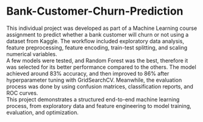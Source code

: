 # Bank-Customer-Churn-Prediction

This individual project was developed as part of a Machine Learning course assignment to predict whether a bank customer will churn or not using a dataset from Kaggle. The workflow included exploratory data analysis, feature preprocessing, feature encoding, train-test splitting, and scaling numerical variables.  
A few models were tested, and Random Forest was the best, therefore it was selected for its better performance compared to the others. The model achieved around 83% accuracy, and then improved to 86% after hyperparameter tuning with GridSearchCV. Meanwhile, the evaluation process was done by using confusion matrices, classification reports, and ROC curves.  
This project demonstrates a structured end-to-end machine learning process, from exploratory data and feature engineering to model training, evaluation, and optimization.
